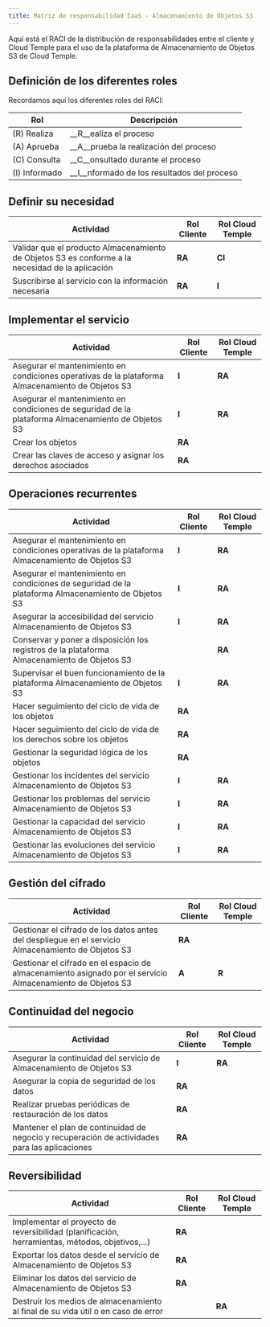 ```yaml
---
title: Matriz de responsabilidad IaaS - Almacenamiento de Objetos S3
---
```


Aquí está el RACI de la distribución de responsabilidades entre el cliente y Cloud Temple para el uso de la plataforma de Almacenamiento de Objetos S3 de Cloud Temple.

## Definición de los diferentes roles

Recordamos aquí los diferentes roles del RACI:

| Rol          | Descripción                              |
|--------------|------------------------------------------|
| (R) Realiza  | __R__ealiza el proceso                   |
| (A) Aprueba  | __A__prueba la realización del proceso   |
| (C) Consulta | __C__onsultado durante el proceso        |
| (I) Informado| __I__nformado de los resultados del proceso|

## Definir su necesidad

| Actividad                                                                            | Rol Cliente | Rol Cloud Temple |
|--------------------------------------------------------------------------------------|-------------|-------------------|
| Validar que el producto Almacenamiento de Objetos S3 es conforme a la necesidad de la aplicación | __RA__      | __CI__            | 
| Suscribirse al servicio con la información necesaria                                 | __RA__      | __I__             | 

## Implementar el servicio

| Actividad                                                                             | Rol Cliente | Rol Cloud Temple |
|--------------------------------------------------------------------------------------|-------------|-------------------|
| Asegurar el mantenimiento en condiciones operativas de la plataforma Almacenamiento de Objetos S3 | __I__       | __RA__            | 
| Asegurar el mantenimiento en condiciones de seguridad de la plataforma Almacenamiento de Objetos S3 | __I__       | __RA__            | 
| Crear los objetos                                                                    | __RA__      |                   | 
| Crear las claves de acceso y asignar los derechos asociados                          | __RA__      |                   |

## Operaciones recurrentes

| Actividad                                                                           | Rol Cliente | Rol Cloud Temple |
|------------------------------------------------------------------------------------|-------------|-------------------|
| Asegurar el mantenimiento en condiciones operativas de la plataforma Almacenamiento de Objetos S3 | __I__       | __RA__            | 
| Asegurar el mantenimiento en condiciones de seguridad de la plataforma Almacenamiento de Objetos S3 | __I__       | __RA__            | 
| Asegurar la accesibilidad del servicio Almacenamiento de Objetos S3                 | __I__       | __RA__            |
| Conservar y poner a disposición los registros de la plataforma Almacenamiento de Objetos S3 |             | __RA__            |
| Supervisar el buen funcionamiento de la plataforma Almacenamiento de Objetos S3     | __I__       | __RA__            |
| Hacer seguimiento del ciclo de vida de los objetos                                  | __RA__      |                   | 
| Hacer seguimiento del ciclo de vida de los derechos sobre los objetos               | __RA__      |                   |
| Gestionar la seguridad lógica de los objetos                                        | __RA__      |                   |
| Gestionar los incidentes del servicio Almacenamiento de Objetos S3                  | __I__       | __RA__            |
| Gestionar los problemas del servicio Almacenamiento de Objetos S3                   | __I__       | __RA__            |
| Gestionar la capacidad del servicio Almacenamiento de Objetos S3                    | __I__       | __RA__            |
| Gestionar las evoluciones del servicio Almacenamiento de Objetos S3                 | __I__       | __RA__            |

## Gestión del cifrado

| Actividad                                                                                      | Rol Cliente | Rol Cloud Temple |
|------------------------------------------------------------------------------------------------|-------------|-------------------|
| Gestionar el cifrado de los datos antes del despliegue en el servicio Almacenamiento de Objetos S3 | __RA__      |                   |
| Gestionar el cifrado en el espacio de almacenamiento asignado por el servicio Almacenamiento de Objetos S3 | __A__       | __R__             | 

## Continuidad del negocio

| Actividad                                                                                          | Rol Cliente | Rol Cloud Temple |
|---------------------------------------------------------------------------------------------------|-------------|-------------------|
| Asegurar la continuidad del servicio de Almacenamiento de Objetos S3                             | __I__       | __RA__            |
| Asegurar la copia de seguridad de los datos                                                      | __RA__      |                   |
| Realizar pruebas periódicas de restauración de los datos                                         | __RA__      |                   | 
| Mantener el plan de continuidad de negocio y recuperación de actividades para las aplicaciones  | __RA__      |                   | 

## Reversibilidad

| Actividad                                                                                         | Rol Cliente | Rol Cloud Temple |
|---------------------------------------------------------------------------------------------------|-------------|-------------------|
| Implementar el proyecto de reversibilidad (planificación, herramientas, métodos, objetivos,...)  | __RA__      |                   |
| Exportar los datos desde el servicio de Almacenamiento de Objetos S3                              | __RA__      |                   |
| Eliminar los datos del servicio de Almacenamiento de Objetos S3                                   | __RA__      |                   | 
| Destruir los medios de almacenamiento al final de su vida útil o en caso de error                 |             | __RA__            |